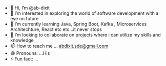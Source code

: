 - 👋 Hi, I’m @ab-dixit
- 👀 I’m interested in exploring the world of software development with a eye on future
- 🌱 I’m currently learning Java, Spring Boot, Kafka , Microservices Architechture, React etc etc...it never stops
- 💞️ I’m looking to collaborate on projects where i can utilize my skills and knowledge
- 📫 How to reach me ...  abdixit.sde@gmail.com
- 😄 Pronouns: ...His
- ⚡ Fun fact: ...

<!---
ab-dixit/ab-dixit is a ✨ special ✨ repository because its `README.md` (this file) appears on your GitHub profile.
You can click the Preview link to take a look at your changes.
--->
